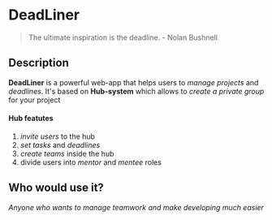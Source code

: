 # DeadLiner

> The ultimate inspiration is the deadline. - Nolan Bushnell

## Description

**DeadLiner** is a powerful web-app that helps users to *manage projects* and *deadlines*.
It's based on **Hub-system** which allows to *create a private group* for your project

#### Hub featutes

1. *invite users* to the hub
2. *set tasks* and *deadlines*
3. *create teams* inside the hub
4. divide users into *mentor* and *mentee* roles

## Who would use it?
*Anyone who wants to manage teamwork and make developing much easier*

